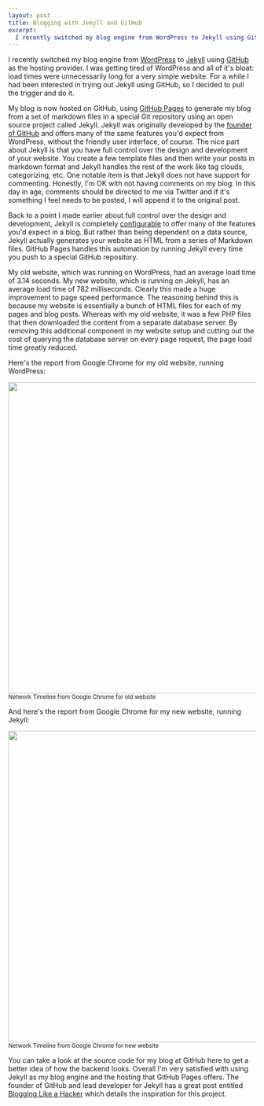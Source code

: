 ```yaml
--- 
layout: post
title: Blogging with Jekyll and GitHub
excerpt:
  I recently switched my blog engine from WordPress to Jekyll using GitHub as the hosting provider. I was getting tired of WordPress and all of it's bloat: load times were unnecessarily long for a very simple website. For a while I had been interested in trying out Jekyll using GitHub, so I decided to pull the trigger and do it.
---
```

I recently switched my blog engine from <a href="http://www.wordpress.org/" target="_blank">WordPress</a> to <a href="https://github.com/mojombo/jekyll" target="_blank">Jekyll</a> using <a href="https://github.com/" target="_blank">GitHub</a> as the hosting provider. I was getting tired of WordPress and all of it's bloat: load times were unnecessarily long for a very simple website. For a while I had been interested in trying out Jekyll using GitHub, so I decided to pull the trigger and do it.

My blog is now hosted on GitHub, using <a href="http://pages.github.com/" target="_blank">GitHub Pages</a> to generate my blog from a set of markdown files in a special Git repository using an open source project called Jekyll. Jekyll was originally developed by the <a href="http://tom.preston-werner.com/" target="_blank">founder of GitHub</a> and offers many of the same features you'd expect from WordPress, without the friendly user interface, of course. The nice part about Jekyll is that you have full control over the design and development of your website. You create a few template files and then write your posts in markdown format and Jekyll handles the rest of the work like tag clouds, categorizing, etc. One notable item is that Jekyll does not have support for commenting. Honestly, I'm OK with not having comments on my blog. In this day in age, comments should be directed to me via Twitter and if it's something I feel needs to be posted, I will append it to the original post.

Back to a point I made earlier about full control over the design and development, Jekyll is completely <a href="https://github.com/mojombo/jekyll/wiki/Configuration" target="_blank">configurable</a> to offer many of the features you'd expect in a blog. But rather than being dependent on a data source, Jekyll actually generates your website as HTML from a series of Markdown files. GitHub Pages handles this automation by running Jekyll every time you push to a special GitHub repository.

My old website, which was running on WordPress, had an average load time of 3.14 seconds. My new website, which is running on Jekyll, has an average load time of 782 milliseconds. Clearly this made a huge improvement to page speed performance. The reasoning behind this is because my website is essentially a bunch of HTML files for each of my pages and blog posts. Whereas with my old website, it was a few PHP files that then downloaded the content from a separate database server. By removing this additional component in my website setup and cutting out the cost of querying the database server on every page request, the page load time greatly reduced.

Here's the report from Google Chrome for my old website, running WordPress:

<div class="figure">
<img src="http://mbmccormick.com/images/2011/10/old.png" width="634" />
<small>Network Timeline from Google Chrome for old website</small>
</div>

And here's the report from Google Chrome for my new website, running Jekyll:

<div class="figure">
<img src="http://mbmccormick.com/images/2011/10/new.png" width="634" />
<small>Network Timeline from Google Chrome for new website</small>
</div>

You can take a look at the source code for my blog at GitHub here to get a better idea of how the backend looks. Overall I'm very satisfied with using Jekyll as my blog engine and the hosting that GitHub Pages offers. The founder of GitHub and lead developer for Jekyll has a great post entitled <a href="http://tom.preston-werner.com/2008/11/17/blogging-like-a-hacker.html" target="_blank">Blogging Like a Hacker</a> which details the inspiration for this project.
